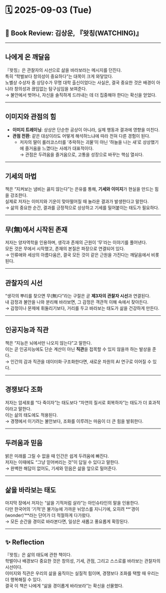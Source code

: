 # 🗓️ 2025-09-03 (Tue)
## 📖 Book Review: 김상운, 『왓칭(WATCHING)』

---

## 나에게 온 깨달음
『왓칭』은 관찰자의 시선으로 삶을 바라보라는 메시지를 던진다.  
특히 “학벌보다 창의성이 중요하다”는 대목이 크게 와닿았다.  
노벨상 수상자 중 상당수가 무명 대학 출신이었다는 사실은, 결국 중요한 것은 배경이 아니라 창의성과 끊임없는 탐구심임을 보여준다.  
→ 불안에서 벗어나, 자신을 솔직하게 드러내는 데 더 집중해야 한다는 확신을 얻었다.  

---

## 이미지와 관점의 힘
- **이미지 트레이닝**: 상상은 단순한 공상이 아니라, 실제 행동과 결과에 영향을 미친다.  
- **관점 전환**: 같은 대상이라도 어떻게 해석하느냐에 따라 전혀 다른 경험이 된다.  
  - 저자의 딸이 롤러코스터를 ‘추락하는 괴물’이 아닌 ‘하늘을 나는 새’로 상상했기에 즐거움을 느꼈다는 사례가 대표적이다.  
→ 관점은 두려움을 즐거움으로, 고통을 성장으로 바꾸는 핵심 열쇠다.  

---

## 기세의 마법
책은 “지켜보는 냄비는 끓지 않는다”는 은유를 통해, **기세와 이미지**가 현실을 만드는 힘을 강조한다.  
실제로 저자는 이미지와 기운이 맞아떨어질 때 놀라운 결과가 발생한다고 말한다.  
→ 삶의 중요한 순간, 결과를 긍정적으로 상상하고 기세를 밀어붙이는 태도가 필요하다.  

---

## 무(無)에서 시작된 존재
저자는 양자역학을 인용하며, 생각과 존재의 근원이 ‘무’라는 이야기를 풀어낸다.  
모든 것은 무에서 시작했고, 존재의 본질은 파장으로 연결되어 있다.  
→ 인류애와 세상의 아름다움은, 결국 모든 것이 같은 근원을 가진다는 깨달음에서 비롯된다.  

---

## 관찰자의 시선
“생각의 뿌리를 찾으면 무(無)다”라는 구절은 곧 **제3자의 관찰자 시선**과 연결된다.  
내 감정과 불안을 나와 분리해 바라보면, 그 감정은 객관적 이해 속에서 잦아든다.  
→ 감정이나 문제에 휘둘리기보다, 거리를 두고 바라보는 태도가 삶을 건강하게 만든다.  

---

## 인공지능과 직관
책은 “지능은 뇌에서만 나오지 않는다”고 말한다.  
이는 곧 인공지능에도 단순 계산이 아닌 **직관**을 접목할 수 있지 않을까 하는 발상을 준다.  
→ 인간의 감과 직관을 데이터화·구조화한다면, 새로운 차원의 AI 연구로 이어질 수 있다.  

---

## 경쟁보다 조화
저자는 암세포를 “다 죽이자”는 태도보다 “자연의 질서로 회복하자”는 태도가 더 효과적이라고 말한다.  
이는 삶의 태도에도 적용된다.  
→ 경쟁에서 이기려는 불안보다, 조화를 이루려는 마음이 더 큰 힘을 발휘한다.  

---

## 두려움과 믿음
밝은 미래를 그릴 수 없을 때 인간은 쉽게 두려움에 빠진다.  
저자는 이때에도 “그냥 믿어버리는 것”이 답일 수 있다고 말한다.  
→ 완벽한 해답이 없어도, 기세와 믿음은 삶을 앞으로 밀어준다.  

---

## 삶을 바라보는 태도
마지막 장에서 저자는 “삶을 기적처럼 살라”는 아인슈타인의 말을 인용한다.  
다만 한국어의 ‘기적’은 불가능에 가까운 뉘앙스를 지니기에, 오히려 **‘경이(wonder)’**라는 단어가 더 적절하게 다가왔다.  
→ 모든 순간을 경이로 바라본다면, 일상은 새롭고 풍요롭게 확장된다.  

---

## ✨ Reflection
『왓칭』은 삶의 태도에 관한 책이다.  
학벌이나 배경보다 중요한 것은 창의성, 기세, 관점, 그리고 스스로를 바라보는 관찰자의 시선이다.  
이미지와 직관은 우리의 삶을 움직이는 실질적 힘이며, 경쟁보다 조화를 택할 때 우리는 더 행복해질 수 있다.  
결국 이 책은 나에게 “삶을 경이롭게 바라보라”는 확신을 선물했다.
